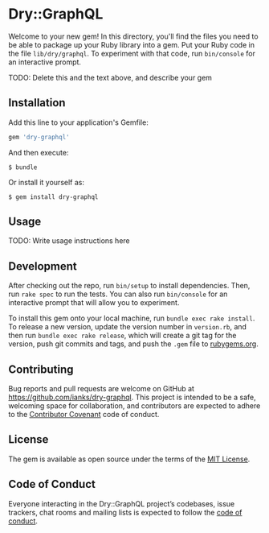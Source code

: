 # Dry::GraphQL

Welcome to your new gem! In this directory, you'll find the files you need to be able to package up your Ruby library into a gem. Put your Ruby code in the file `lib/dry/graphql`. To experiment with that code, run `bin/console` for an interactive prompt.

TODO: Delete this and the text above, and describe your gem

## Installation

Add this line to your application's Gemfile:

```ruby
gem 'dry-graphql'
```

And then execute:

    $ bundle

Or install it yourself as:

    $ gem install dry-graphql

## Usage

TODO: Write usage instructions here

## Development

After checking out the repo, run `bin/setup` to install dependencies. Then, run `rake spec` to run the tests. You can also run `bin/console` for an interactive prompt that will allow you to experiment.

To install this gem onto your local machine, run `bundle exec rake install`. To release a new version, update the version number in `version.rb`, and then run `bundle exec rake release`, which will create a git tag for the version, push git commits and tags, and push the `.gem` file to [rubygems.org](https://rubygems.org).

## Contributing

Bug reports and pull requests are welcome on GitHub at https://github.com/ianks/dry-graphql. This project is intended to be a safe, welcoming space for collaboration, and contributors are expected to adhere to the [Contributor Covenant](http://contributor-covenant.org) code of conduct.

## License

The gem is available as open source under the terms of the [MIT License](https://opensource.org/licenses/MIT).

## Code of Conduct

Everyone interacting in the Dry::GraphQL project’s codebases, issue trackers, chat rooms and mailing lists is expected to follow the [code of conduct](https://github.com/ianks/dry-graphql/blob/master/CODE_OF_CONDUCT.md).
